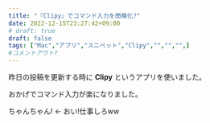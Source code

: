 ```yaml
---
title: "『Clipy』でコマンド入力を簡略化?"
date: 2022-12-15T23:27:42+09:00
# draft: true
draft: false
tags: ["Mac","アプリ","スニペット","Clipy","","","",]
#コメントアウト?
---
```

昨日の投稿を更新する時に
**Clipy** というアプリを使いました｡

おかげでコマンド入力が楽になりました｡

ちゃんちゃん!  ← おい!仕事しろww
<!--コメントアウト-->
<!--more-->
<!-- 

空白を入れたい時に使う
&nbsp;

-->